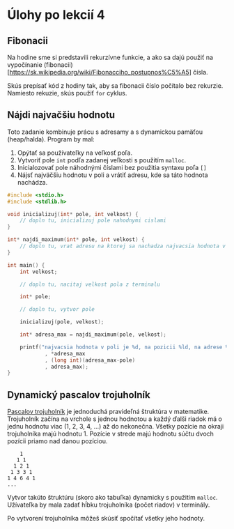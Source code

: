 # Úlohy po lekcií 4

## Fibonacii
Na hodine sme si predstavili rekurzívne funkcie, a ako sa dajú použiť na vypočínanie (fibonacii)[https://sk.wikipedia.org/wiki/Fibonacciho_postupnos%C5%A5] čísla.

Skús prepísať kód z hodiny tak, aby sa fibonacii číslo počítalo bez rekurzie. Namiesto rekuzie, skús použiť `for` cyklus.

## Nájdi najvačšiu hodnotu
Toto zadanie kombinuje prácu s adresamy a s dynamickou pamäťou (heap/halda). Program by mal:

1. Opýtať sa používateľky na veľkosť poľa.
2. Vytvoriť pole `int` podľa zadanej veľkosti s použitím `malloc`.
3. Inicialozovať pole náhodnými číslami bez použitia syntaxu poľa `[]`
4. Nájsť najväčšiu hodnotu v poli a vrátiť adresu, kde sa táto hodnota nachádza.

```cpp
#include <stdio.h>
#include <stdlib.h>

void inicializuj(int* pole, int velkost) {
    // dopln tu, inicializuj pole nahodnymi cislami
}

int* najdi_maximum(int* pole, int velkost) {
    // dopln tu, vrat adresu na ktorej sa nachadza najvacsia hodnota v poli
}

int main() {
    int velkost;

    // dopln tu, nacitaj velkost pola z terminalu

    int* pole;

    // dopln tu, vytvor pole

    inicializuj(pole, velkost);

    int* adresa_max = najdi_maximum(pole, velkost);

    printf("najvacsia hodnota v poli je %d, na pozicii %ld, na adrese %p\n"
            , *adresa_max
            , (long int)(adresa_max-pole)
            , adresa_max);
}

```

## Dynamický pascalov trojuholník
[Pascalov trojuholník](https://sk.wikipedia.org/wiki/Pascalov_trojuholn%C3%ADk) je jednoduchá pravideľná štruktúra v matematike. Trojuholník začína na vrchole s jednou hodnotou a každý ďalši riadok má o jednu hodnotu viac (1, 2, 3, 4, ...) až do nekonečna. Všetky pozície na okraji trojuholníka majú hodnotu 1. Pozície v strede majú hodnotu súčtu dvoch pozícii priamo nad danou pozíciou.
```
    1
   1 1
  1 2 1
 1 3 3 1
1 4 6 4 1
...
```
Vytvor takúto štruktúru (skoro ako tabuľka) dynamicky s použitím `malloc`. Užívateľka by mala zadať hĺbku trojuholníka (počet riadov) v terminály.

Po vytvorení trojuholníka môžeš skúsiť spočítať všetky jeho hodnoty.
